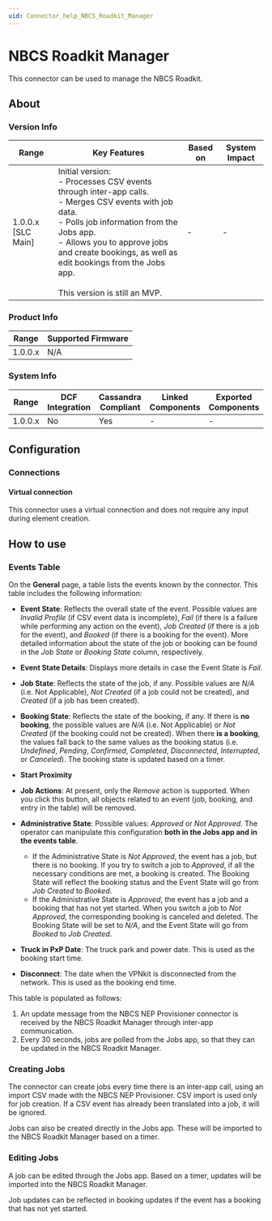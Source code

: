 ```yaml
---
uid: Connector_help_NBCS_Roadkit_Manager
---
```


# NBCS Roadkit Manager

This connector can be used to manage the NBCS Roadkit.

## About

### Version Info

| Range | Key Features | Based on | System Impact |
|--|--|--|--|
| 1.0.0.x [SLC Main] | Initial version:<br>- Processes CSV events through inter-app calls.<br>- Merges CSV events with job data.<br>- Polls job information from the Jobs app.<br>- Allows you to approve jobs and create bookings, as well as edit bookings from the Jobs app.<br><br>This version is still an MVP. | - | - |

### Product Info

| Range     | Supported Firmware     |
|-----------|------------------------|
| 1.0.0.x   | N/A                    |

### System Info

| Range     | DCF Integration     | Cassandra Compliant     | Linked Components     | Exported Components     |
|-----------|---------------------|-------------------------|-----------------------|-------------------------|
| 1.0.0.x   | No                  | Yes                     | -                     | -                       |

## Configuration

### Connections

#### Virtual connection

This connector uses a virtual connection and does not require any input during element creation.

## How to use

### Events Table

On the **General** page, a table lists the events known by the connector. This table includes the following information:

- **Event State**: Reflects the overall state of the event. Possible values are *Invalid Profile* (if CSV event data is incomplete), *Fail* (if there is a failure while performing any action on the event), *Job Created* (if there is a job for the event), and *Booked* (if there is a booking for the event). More detailed information about the state of the job or booking can be found in the *Job State* or *Booking State* column, respectively.

- **Event State Details**: Displays more details in case the Event State is *Fail*.

- **Job State**: Reflects the state of the job, if any. Possible values are *N/A* (i.e. Not Applicable), *Not Created* (if a job could not be created), and *Created* (if a job has been created).

- **Booking State**: Reflects the state of the booking, if any. If there is **no booking**, the possible values are *N/A* (i.e. Not Applicable) or *Not Created* (if the booking could not be created). When there **is a booking**, the values fall back to the same values as the booking status (i.e. *Undefined*, *Pending*, *Confirmed*, *Completed*, *Disconnected*, *Interrupted*, or *Canceled*). The booking state is updated based on a timer.

- **Start Proximity**

- **Job Actions**: At present, only the *Remove* action is supported. When you click this button, all objects related to an event (job, booking, and entry in the table) will be removed.

- **Administrative State**: Possible values: *Approved* or *Not Approved*. The operator can manipulate this configuration **both in the Jobs app and in the events table**.

  - If the Administrative State is *Not Approved*, the event has a job, but there is no booking. If you try to switch a job to *Approved*, if all the necessary conditions are met, a booking is created. The Booking State will reflect the booking status and the Event State will go from *Job Created* to *Booked*.
  - If the Administrative State is *Approved*, the event has a job and a booking that has not yet started. When you switch a job to *Not Approved*, the corresponding booking is canceled and deleted. The Booking State will be set to *N/A*, and the Event State will go from *Booked* to *Job Created*.

- **Truck in PxP Date**: The truck park and power date. This is used as the booking start time.

- **Disconnect**: The date when the VPNkit is disconnected from the network. This is used as the booking end time.

This table is populated as follows:

1. An update message from the NBCS NEP Provisioner connector is received by the NBCS Roadkit Manager through inter-app communication.
1. Every 30 seconds, jobs are polled from the Jobs app, so that they can be updated in the NBCS Roadkit Manager.

### Creating Jobs

The connector can create jobs every time there is an inter-app call, using an import CSV made with the NBCS NEP Provisioner. CSV import is used only for job creation. If a CSV event has already been translated into a job, it will be ignored.

Jobs can also be created directly in the Jobs app. These will be imported to the NBCS Roadkit Manager based on a timer.

### Editing Jobs

A job can be edited through the Jobs app. Based on a timer, updates will be imported into the NBCS Roadkit Manager.

Job updates can be reflected in booking updates if the event has a booking that has not yet started.
